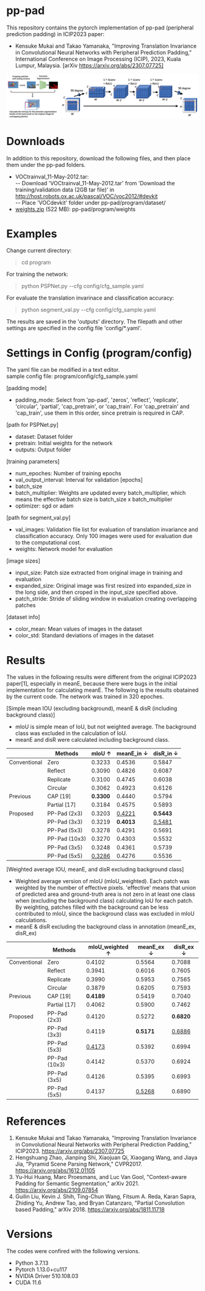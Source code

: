 # pp-pad
This repository contains the pytorch implementation of pp-pad (peripheral prediction padding) in ICIP2023 paper:

- Kensuke Mukai and Takao Yamanaka, "Improving Translation Invariance in Convolutional Neural Networks with Peripheral Prediction Padding," International Conference on Image Processing (ICIP), 2023, Kuala Lumpur, Malaysia. [arXiv https://arxiv.org/abs/2307.07725]

![outline of pp-pad](samples/outline_pp-pad.png)

# Downloads
In addition to this repository, download the following files, and then place them under the pp-pad folders.

- VOCtrainval_11-May-2012.tar:  
-- Download 'VOCtrainval_11-May-2012.tar' from 'Download the training/validation data (2GB tar file)' in http://host.robots.ox.ac.uk/pascal/VOC/voc2012/#devkit  
-- Place 'VOCdevkit' folder under pp-pad/program/dataset/
- [weights.zip](https://drive.google.com/file/d/1mKZxRhL1VDRNTppBJHN_ljHf_O6FUQJe/view?usp=sharing) (522 MB): pp-pad/program/weights

# Examples
Change current directory:
> cd program

For training the network:
> python PSPNet.py --cfg config/cfg_sample.yaml

For evaluate the translation invarinace and classification accuracy:
> python segment_val.py --cfg config/cfg_sample.yaml

The results are saved in the 'outputs' directory. The filepath and other settings are specified in the config file 'config/*.yaml'.

# Settings in Config (program/config)
The yaml file can be modified in a text editor.  
sample config file: program/config/cfg_sample.yaml

[padding mode]
- padding_mode: Select from 'pp-pad', 'zeros', 'reflect', 'replicate', 'circular', 'partial', 'cap_pretrain', or 'cap_train'. For 'cap_pretrain' and 'cap_train', use them in this order, since pretrain is required in CAP.

[path for PSPNet.py]
- dataset: Dataset folder
- pretrain: Initial weights for the network
- outputs: Output folder

[training parameters]
- num_epoches: Number of training epochs
- val_output_interval: Interval for validation [epochs]
- batch_size
- batch_multiplier: Weights are updated every batch_multiplier, which means the effective batch size is batch_size x batch_multiplier
- optimizer: sgd or adam

[path for segment_val.py]
- val_images: Validation file list for evaluation of translation invariance and classification accuracy. Only 100 images were used for evaluation due to the computational cost.
- weights: Network model for evaluation

[image sizes]
- input_size: Patch size extracted from original image in training and evaluation
- expanded_size: Original image was first resized into expanded_size in the long side, and then croped in the input_size specified above.
- patch_stride: Stride of sliding window in evaluation creating overlapping patches

[dataset info]
- color_mean: Mean values of images in the dataset
- color_std: Standard deviations of images in the dataset

# Results
The values in the following results were different from the original ICIP2023 paper[1], especially in meanE, because there were bugs in the initial implementation for calculating meanE. The following is the results obatained by the current code. The network was trained in 320 epoches.

[Simple mean IOU (excluding background), meanE & disR (including background class)]
- mIoU is simple mean of IoU, but not weighted average. The background class was excluded in the calculation of IoU.
- meanE and disR were calculated including background class.

| | Methods | mIoU &uarr; | meanE_in &darr;| disR_in &darr; |
| ---- | ---- | ---- | ---- | ---- |
| Conventional | Zero | 0.3233 | 0.4536 | 0.5847 |
| | Reflect | 0.3090 | 0.4826 | 0.6087 |
| | Replicate | 0.3100 | 0.4745 | 0.6038 |
| | Circular | 0.3062 | 0.4923 | 0.6126 |
| Previous | CAP [19] | **0.3300** | 0.4440 | 0.5794 |
| | Partial [17] | 0.3184 | 0.4575 | 0.5893 |
| Proposed | PP-Pad (2x3) | 0.3203 | <u>0.4221</u> | **0.5443** |
| | PP-Pad (3x3) | 0.3219 | **0.4013** | <u>0.5481</u> |
| | PP-Pad (5x3) | 0.3278 | 0.4291 | 0.5691|
| | PP-Pad (10x3) | 0.3270 | 0.4303 | 0.5532 |
| | PP-Pad (3x5) | 0.3248 | 0.4361 | 0.5739 |
| | PP-Pad (5x5) | <u>0.3286</u> | 0.4276 | 0.5536 |

[Weighted average IOU, meanE, and disR excluding background class]

- Weighted average version of mIoU (mIoU_weighted). Each patch was weighted by the number of effective pixels. 'effective' means that union of predicted area and ground-truth area is not zero in at least one class when (excluding the background class) calculating IoU for each patch. By weighting, patches filled with the background can be less contributed to mIoU, since the background class was excluded in mIoU calculations.
- meanE & disR excluding the background class in annotation (meanE_ex, disR_ex)

| | Methods | mIoU_weighted &uarr; | meanE_ex &darr; | disR_ex &darr; |
| ---- | ---- | ---- | ---- | ---- |
| Conventional | Zero | 0.4102 | 0.5564 | 0.7088 |
| | Reflect | 0.3941 | 0.6016 | 0.7605 |
| | Replicate | 0.3990 | 0.5953 | 0.7565 |
| | Circular | 0.3879 | 0.6205 | 0.7593 |
| Previous | CAP [19] | **0.4189** | 0.5419 | 0.7040 |
| | Partial [17] | 0.4062 | 0.5900 | 0.7462 |
| Proposed | PP-Pad (2x3) | 0.4120 | 0.5272 | **0.6820** |
| | PP-Pad (3x3) | 0.4119 | **0.5171** | <u>0.6886</u> |
| | PP-Pad (5x3) | <u>0.4173</u> | 0.5392 | 0.6994 |
| | PP-Pad (10x3) | 0.4142 | 0.5370 | 0.6924 |
| | PP-Pad (3x5) | 0.4126 | 0.5395 | 0.6993 |
| | PP-Pad (5x5) | 0.4137 | <u>0.5268</u> | 0.6890 |

# References
1. Kensuke Mukai and Takao Yamanaka, "Improving Translation Invariance in Convolutional Neural Networks with Peripheral Prediction Padding," ICIP2023. https://arxiv.org/abs/2307.07725
2. Hengshuang Zhao, Jianping Shi, Xiaojuan Qi, Xiaogang Wang, and Jiaya Jia, "Pyramid Scene Parsing Network," CVPR2017. https://arxiv.org/abs/1612.01105
3. Yu-Hui Huang, Marc Proesmans, and Luc Van Gool, "Context-aware Padding for Semantic Segmentation," arXiv 2021. https://arxiv.org/abs/2109.07854
4. Guilin Liu, Kevin J. Shih, Ting-Chun Wang, Fitsum A. Reda, Karan Sapra, Zhiding Yu, Andrew Tao, and Bryan Catanzaro, "Partial Convolution based Padding," arXiv 2018. https://arxiv.org/abs/1811.11718

# Versions
The codes were confired with the following versions.
- Python 3.7.13
- Pytorch 1.13.0+cu117
- NVIDIA Driver 510.108.03
- CUDA 11.6